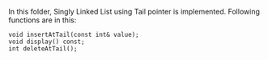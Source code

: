 In this folder, Singly Linked List using Tail pointer is implemented.
Following functions are in this:

    void insertAtTail(const int& value);
    void display() const;
    int deleteAtTail();
